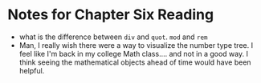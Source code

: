 # Notes for Chapter Six Reading

- what is the difference between `div` and `quot`. `mod` and `rem`
- Man, I really wish there were a way to visualize the number type tree. I feel
  like  I'm back in my college Math class.... and not in a good way. I think seeing
  the mathematical objects ahead of time would have been helpful.
